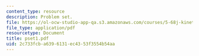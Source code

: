 ```yaml
---
content_type: resource
description: Problem set.
file: https://ol-ocw-studio-app-qa.s3.amazonaws.com/courses/5-68j-kinetics-of-chemical-reactions-spring-2003/2c733fcba6396131ec4353f3554b54aa_pset1.pdf
file_type: application/pdf
resourcetype: Document
title: pset1.pdf
uid: 2c733fcb-a639-6131-ec43-53f3554b54aa
---
```

